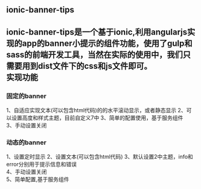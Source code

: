ionic-banner-tips
------
ionic-banner-tips是一个基于ionic,利用angularjs实现的app的banner小提示的组件功能，使用了gulp和sass的前端开发工具，当然在实际的使用中，我们只需要用到dist文件下的css和js文件即可。  
实现功能
------
### 固定的banner  
1、自适应实现文本(可以包含html代码)的的水平滚动显示，或者静态显示
2、可以设置高度和样式主题，目前自定义7中
3、简单的配置使用，基于服务组件   
3、手动设置关闭  
### 动态的banner  
1、设置定时显示
2、设置文本(可以包含html代码)
3、默认设置2中主题，info和error分别用于提示信息和错误   
4、手动设置关闭   
5、简单配置,基于服务组件

  